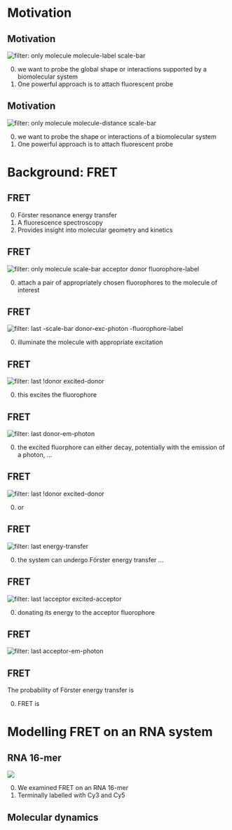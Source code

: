 # Motivation

## Motivation

![`filter: only molecule molecule-label scale-bar`](figures/fret.svg)

 0. we want to probe the global shape or interactions supported by a biomolecular system
 0. One powerful approach is to attach fluorescent probe

## Motivation

![`filter: only molecule molecule-distance scale-bar`](figures/fret.svg)

 0. we want to probe the shape or interactions of a biomolecular system
 0. One powerful approach is to attach fluorescent probe

# Background: FRET
## FRET

 0. Fӧrster resonance energy transfer
 0. A fluorescence spectroscopy
 0. Provides insight into molecular geometry and kinetics

## FRET

![`filter: only molecule scale-bar acceptor donor fluorophore-label`](figures/fret.svg)

 0. attach a pair of appropriately chosen fluorophores to the molecule of interest
 
## FRET

![`filter: last -scale-bar donor-exc-photon -fluorophore-label`](figures/fret.svg)

 0. illuminate the molecule with appropriate excitation

## FRET

![`filter: last !donor excited-donor`](figures/fret.svg)

 0. this excites the fluorophore

## FRET

![`filter: last donor-em-photon`](figures/fret.svg)

 0. the excited fluorphore can either decay, potentially with the emission of a photon, ...

## FRET

![`filter: last !donor excited-donor`](figures/fret.svg)

 0. or

## FRET

![`filter: last energy-transfer`](figures/fret.svg)

 0. the system can undergo Fӧrster energy transfer ...
 
## FRET

![`filter: last !acceptor excited-acceptor`](figures/fret.svg)

 0. donating its energy to the acceptor fluorophore

## FRET

![`filter: last acceptor-em-photon`](figures/fret.svg)

## FRET

The probability of Fӧrster energy transfer is

 0. FRET is 
# Modelling FRET on an RNA system

## RNA 16-mer

![](figures/rna.png)

 0. We examined FRET on an RNA 16-mer
 0. Terminally labelled with Cy3 and Cy5

## Molecular dynamics
